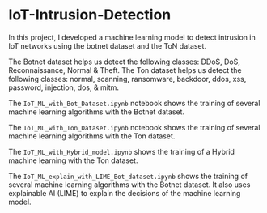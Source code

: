 # IoT-Intrusion-Detection
In this project, I developed a machine learning model to detect intrusion in IoT networks using the botnet dataset and the ToN dataset.

The Botnet dataset helps us detect the following classes: DDoS, DoS, Reconnaissance, Normal & Theft.
The Ton dataset helps us detect the following classes: normal, scanning, ransomware, backdoor, ddos, xss, password, injection, dos, & mitm.

The `IoT_ML_with_Bot_Dataset.ipynb` notebook shows the training of several machine learning algorithms with the Botnet dataset.

The `IoT_ML_with_Ton_Dataset.ipynb` notebook shows the training of several machine learning algorithms with the Ton dataset.

The `IoT_ML_with_Hybrid_model.ipynb` shows the training of a Hybrid machine learning with the Ton dataset.

The `IoT_ML_explain_with_LIME_Bot_dataset.ipynb` shows the training of several machine learning algorithms with the Botnet dataset. It also uses explainable AI (LIME) to explain the decisions of the machine learning model.
